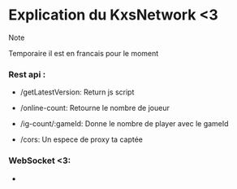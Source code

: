 # Explication du KxsNetwork <3 

> [!NOTE]
> Temporaire il est en francais pour le moment

### Rest api :
- /getLatestVersion: Return js script

- /online-count: Retourne le nombre de joueur

- /ig-count/:gameId: Donne le nombre de player avec le gameId

- /cors: Un espece de proxy ta captée

### WebSocket <3:

- 